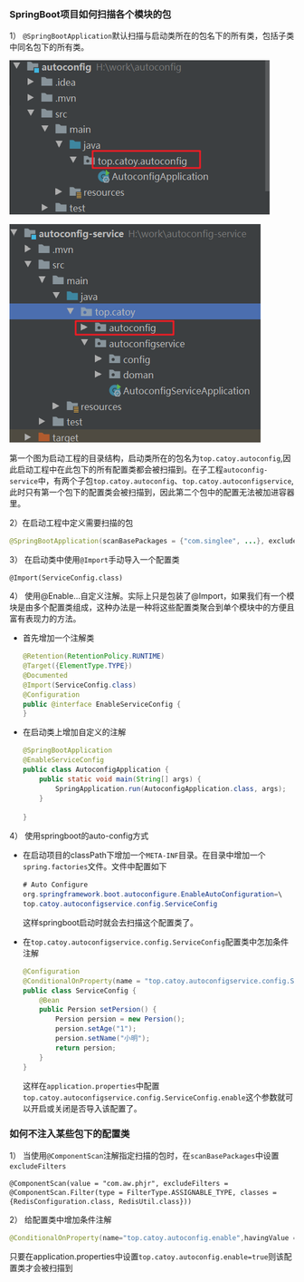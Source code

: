### SpringBoot项目如何扫描各个模块的包

1） `@SpringBootApplication`默认扫描与启动类所在的包名下的所有类，包括子类中同名包下的所有类。

![1591683212184](README.assets/1591683212184.png)

![1591683268412](README.assets/1591683268412.png)

第一个图为启动工程的目录结构，启动类所在的包名为`top.catoy.autoconfig`,因此启动工程中在此包下的所有配置类都会被扫描到。在子工程`autoconfig-service`中，有两个子包`top.catoy.autoconfig`、`top.catoy.autoconfigservice`,此时只有第一个包下的配置类会被扫描到，因此第二个包中的配置无法被加进容器里。

2）在启动工程中定义需要扫描的包

```java
@SpringBootApplication(scanBasePackages = {"com.singlee", ...}, exclude = {FlywayAutoConfiguration.class,...})
```

3） 在启动类中使用`@Import`手动导入一个配置类

```
@Import(ServiceConfig.class)
```

4） 使用@Enable...自定义注解。实际上只是包装了@Import，如果我们有一个模块是由多个配置类组成，这种办法是一种将这些配置类聚合到单个模块中的方便且富有表现力的方法。

- 首先增加一个注解类

  ```java
  @Retention(RetentionPolicy.RUNTIME)
  @Target({ElementType.TYPE})
  @Documented
  @Import(ServiceConfig.class)
  @Configuration
  public @interface EnableServiceConfig {
  }
  ```

- 在启动类上增加自定义的注解

  ```java
  @SpringBootApplication
  @EnableServiceConfig
  public class AutoconfigApplication {
      public static void main(String[] args) {
          SpringApplication.run(AutoconfigApplication.class, args);
      }
  
  }
  ```

4） 使用springboot的auto-config方式

- 在启动项目的classPath下增加一个`META-INF`目录。在目录中增加一个`spring.factories`文件。文件中配置如下

  ```java
  # Auto Configure
  org.springframework.boot.autoconfigure.EnableAutoConfiguration=\
  top.catoy.autoconfigservice.config.ServiceConfig
  ```

  这样springboot启动时就会去扫描这个配置类了。

- 在`top.catoy.autoconfigservice.config.ServiceConfig`配置类中怎加条件注解

  ```java
  @Configuration
  @ConditionalOnProperty(name = "top.catoy.autoconfigservice.config.ServiceConfig.enable", havingValue = "true", matchIfMissing = false)
  public class ServiceConfig {
      @Bean
      public Persion setPersion() {
          Persion persion = new Persion();
          persion.setAge("1");
          persion.setName("小明");
          return persion;
      }
  }
  ```

  这样在`application.properties`中配置`top.catoy.autoconfigservice.config.ServiceConfig.enable`这个参数就可以开启或关闭是否导入该配置了。

### 如何不注入某些包下的配置类

1） 当使用`@ComponentScan`注解指定扫描的包时，在`scanBasePackages`中设置`excludeFilters`

```
@ComponentScan(value = "com.aw.phjr", excludeFilters = @ComponentScan.Filter(type = FilterType.ASSIGNABLE_TYPE, classes = {RedisConfiguration.class, RedisUtil.class}))
```

2） 给配置类中增加条件注解

```java
@ConditionalOnProperty(name="top.catoy.autoconfig.enable",havingValue = "true",matchIfMissing = false)
```

只要在application.properties中设置`top.catoy.autoconfig.enable=true`则该配置类才会被扫描到